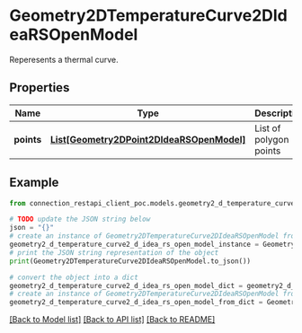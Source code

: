 # Geometry2DTemperatureCurve2DIdeaRSOpenModel

Reperesents a thermal curve.

## Properties

Name | Type | Description | Notes
------------ | ------------- | ------------- | -------------
**points** | [**List[Geometry2DPoint2DIdeaRSOpenModel]**](Geometry2DPoint2DIdeaRSOpenModel.md) | List of polygon points | [optional] 

## Example

```python
from connection_restapi_client_poc.models.geometry2_d_temperature_curve2_d_idea_rs_open_model import Geometry2DTemperatureCurve2DIdeaRSOpenModel

# TODO update the JSON string below
json = "{}"
# create an instance of Geometry2DTemperatureCurve2DIdeaRSOpenModel from a JSON string
geometry2_d_temperature_curve2_d_idea_rs_open_model_instance = Geometry2DTemperatureCurve2DIdeaRSOpenModel.from_json(json)
# print the JSON string representation of the object
print(Geometry2DTemperatureCurve2DIdeaRSOpenModel.to_json())

# convert the object into a dict
geometry2_d_temperature_curve2_d_idea_rs_open_model_dict = geometry2_d_temperature_curve2_d_idea_rs_open_model_instance.to_dict()
# create an instance of Geometry2DTemperatureCurve2DIdeaRSOpenModel from a dict
geometry2_d_temperature_curve2_d_idea_rs_open_model_from_dict = Geometry2DTemperatureCurve2DIdeaRSOpenModel.from_dict(geometry2_d_temperature_curve2_d_idea_rs_open_model_dict)
```
[[Back to Model list]](../README.md#documentation-for-models) [[Back to API list]](../README.md#documentation-for-api-endpoints) [[Back to README]](../README.md)



